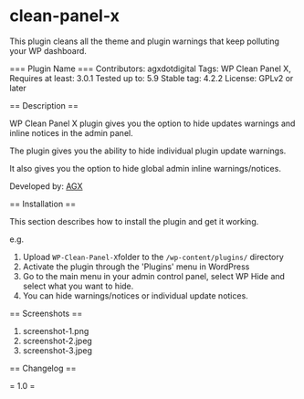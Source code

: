 # clean-panel-x
This plugin cleans all the theme and plugin warnings that keep polluting your WP dashboard.

=== Plugin Name ===
Contributors: agxdotdigital
Tags: WP Clean Panel X,
Requires at least: 3.0.1
Tested up to: 5.9
Stable tag: 4.2.2
License: GPLv2 or later


== Description ==

WP Clean Panel X plugin gives you the option to hide updates warnings and inline notices in the admin panel.

The plugin gives you the ability to hide individual plugin update warnings.

It also gives you the option to hide global admin inline warnings/notices.


Developed by: <a href="https://agx.digital/">AGX</a> 

== Installation ==

This section describes how to install the plugin and get it working.

e.g.

1. Upload `WP-Clean-Panel-X`folder to the `/wp-content/plugins/` directory
2. Activate the plugin through the 'Plugins' menu in WordPress
3. Go to the main menu in your admin control panel, select WP Hide and select what you want to hide.
4. You can hide warnings/notices or individual update notices.


== Screenshots ==

1. screenshot-1.png
2. screenshot-2.jpeg
2. screenshot-3.jpeg

== Changelog ==

= 1.0 =
